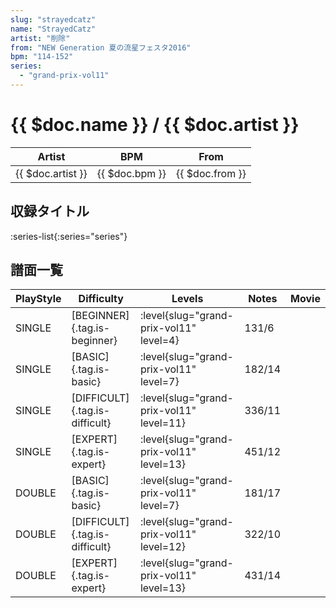```yaml
---
slug: "strayedcatz"
name: "StrayedCatz"
artist: "削除"
from: "NEW Generation 夏の流星フェスタ2016"
bpm: "114-152"
series:
  - "grand-prix-vol11"
---
```


# {{ $doc.name }} / {{ $doc.artist }}

|Artist|BPM|From|
|------|---|----|
|{{ $doc.artist }}|{{ $doc.bpm }}|{{ $doc.from }}|

## 収録タイトル

:series-list{:series="series"}

## 譜面一覧

|PlayStyle|Difficulty|Levels|Notes|Movie|
|---------|----------|------|-----|-----|
|SINGLE|[BEGINNER]{.tag.is-beginner}|<div class="field is-grouped is-grouped-multiline"> :level{slug="grand-prix-vol11" level=4}</div>|131/6||
|SINGLE|[BASIC]{.tag.is-basic}|<div class="field is-grouped is-grouped-multiline"> :level{slug="grand-prix-vol11" level=7}</div>|182/14||
|SINGLE|[DIFFICULT]{.tag.is-difficult}|<div class="field is-grouped is-grouped-multiline"> :level{slug="grand-prix-vol11" level=11}</div>|336/11||
|SINGLE|[EXPERT]{.tag.is-expert}|<div class="field is-grouped is-grouped-multiline"> :level{slug="grand-prix-vol11" level=13}</div>|451/12||
|DOUBLE|[BASIC]{.tag.is-basic}|<div class="field is-grouped is-grouped-multiline"> :level{slug="grand-prix-vol11" level=7}</div>|181/17||
|DOUBLE|[DIFFICULT]{.tag.is-difficult}|<div class="field is-grouped is-grouped-multiline"> :level{slug="grand-prix-vol11" level=12}</div>|322/10||
|DOUBLE|[EXPERT]{.tag.is-expert}|<div class="field is-grouped is-grouped-multiline"> :level{slug="grand-prix-vol11" level=13}</div>|431/14||

